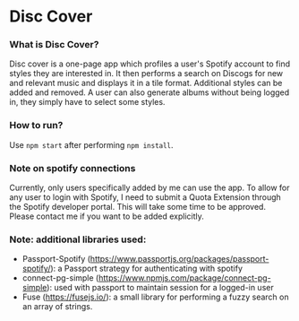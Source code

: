 # Disc Cover
### What is Disc Cover?
Disc cover is a one-page app which profiles a user's Spotify account to find styles they are interested in. It then performs a search on Discogs for new and relevant music and displays it in a tile format. Additional styles can be added and removed. A user can also generate albums without being logged in, they simply have to select some styles. 

### How to run?
Use `npm start` after performing `npm install`.

### Note on spotify connections
Currently, only users specifically added by me can use the app. To allow for any user to login with Spotify, I need to submit a Quota Extension through the Spotify developer portal. This will take some time to be approved. Please contact me if you want to be added explicitly.

### Note: additional libraries used:
- Passport-Spotify (https://www.passportjs.org/packages/passport-spotify/): a Passport strategy for authenticating with spotify
- connect-pg-simple (https://www.npmjs.com/package/connect-pg-simple): used with passport to maintain session for a logged-in user
- Fuse (https://fusejs.io/): a small library for performing a fuzzy search on an array of strings.
